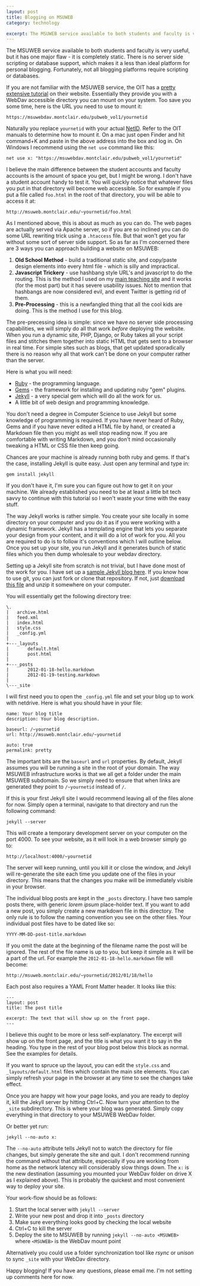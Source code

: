 ```yaml
---
layout: post
title: Blogging on MSUWEB
category: technology

excerpt: The MSUWEB service available to both students and faculty is very useful, but it has one major flaw - it is completely static. There is no server side scripting or database support, which makes it a less than ideal platform for personal blogging. Fortunately, not all blogging platforms require scripting or databases.
---
```


The MSUWEB service available to both students and faculty is very useful, but it has one major flaw - it is completely static. There is no server side scripting or database support, which makes it a less than ideal platform for personal blogging. Fortunately, not all blogging platforms require scripting or databases.

If you are not familiar with the MSUWEB service, the OIT has a [pretty extensive tutorial][1] on their website. Essentially they provide you with a WebDav accessible directory you can mount on your system. Too save you some time, here is the URL you need to use to mount it:

    https://msuwebdav.montclair.edu/pubweb_vol1/yournetid

Naturally you replace `yournetid` with your actual [NetID][2]. Refer to the OIT manuals to determine how to mount it. On a mac just open Finder and hit command+K and paste in the above address into the box and log in. On Windows I recommend using the `net use` command like this:

    net use x: "https://msuwebdav.montclair.edu/pubweb_vol1/yournetid"

I believe the main difference between the student accounts and faculty accounts is the amount of space you get, but I might be wrong. I don't have a student account handy to test it. You will quickly notice that whatever files you put in that directory will become web accessible. So for example if you put a file called `foo.html` in the root of that directory, you will be able to access it at:

    http://msuweb.montclair.edu/~yournetid/foo.html

As I mentioned above, this is about as much as you can do. The web pages are actually served via Apache server, so if you are so inclined you can do some URL rewriting trick using a `.htaccess` file. But that won't get you far without some sort of server side support. So as far as I'm concerned there are 3 ways you can approach building a website on MSUWEB:

1. **Old School Method** - build a traditional static site, and copy/paste design elements into every html file - which is silly and impractical.
2. **Javascript Trickery** - use hashbang style URL's and javascript to do the routing. This is the method I used on my [main teaching site][3] and it works (for the most part) but it has severe usability issues. Not to mention that hashbangs are now considered evil, and event Twitter is getting rid of them.
3. **Pre-Processing** - this is a newfangled thing that all the cool kids are doing. This is the method I use for this blog.

The pre-precessing idea is simple: since we have no server side processing capabilities, we will simply do all that work *before* deploying the website. When you run a dynamic site, PHP, Django, or Ruby takes all your script files and stitches them together into static HTML that gets sent to a browser in real time. For simple sites such as blogs, that get updated sporadically there is no reason why all that work can't be done on your computer rather than the server.

Here is what you will need:

- [Ruby][4] - the programming language.
- [Gems][5] - the framework for installing and updating ruby "gem" plugins.
- [Jekyll][6] - a very special gem which will do all the work for us.
- A little bit of web design and programming knowledge.

You don't need a degree in Computer Science to use Jekyll but some knowledge of programming is required. If you have never heard of Ruby, Gems and if you have never edited a HTML file by hand, or created a Markdown file then you might as well stop reading now. If you are comfortable with writing Markdown, and you don't mind occasionally tweaking a HTML or CSS file then keep going.

Chances are your machine is already running both ruby and gems. If that's the case, installing Jekyll is quite easy. Just open any terminal and type in:

    gem install jekyll

If you don't have it, I'm sure you can figure out how to get it on your machine. We already established you need to be at least a little bit tech savvy to continue with this tutorial so I won't waste your time with the easy stuff.

The way Jekyll works is rather simple. You create your site locally in some directory on your computer and you do it as if you were working with a dynamic framework. Jekyll has a templating engine that lets you separate your design from your content, and it will do a lot of work for you. All you are required to do is to follow it's conventions which I will outline below. Once you set up your site, you run Jekyll and it generates bunch of static files which you then dump wholesale to your webdav directory.

Setting up a Jekyll site from scratch is not trivial, but I have done most of the work for you. I have set up a [sample Jekyll blog here][7]. If you know how to use git, you can just fork or clone that repository. If not, just [download this file][8] and unzip it somewhere on your computer.

You will essentially get the following directory tree:

    \. 
    |   archive.html
    |   feed.xml
    |   index.html
    |   style.css
    |   _config.yml
    |
    +---_layouts
    |       default.html
    |       post.html
    |
    +---_posts
    |       2012-01-18-hello.markdown
    |       2012-01-19-testing.markdown
    |
    \---_site

I will first need you to open the `_config.yml` file and set your blog up to work with netdrive. Here is what you should have in your file:

    name: Your blog title
    description: Your blog description.

    baseurl: /~yournetid
    url: http://msuweb.montclair.edu/~yournetid

    auto: true
    permalink: pretty

The important bits are the `baseurl` and `url` properties. By default, Jekyll assumes you will be running a site in the root of your domain. The way MSUWEB infrastructure works is that we all get a folder under the main MSUWEB subdomain. So we simply need to ensure that when links are generated they point to `/~yournetid` instead of `/`. 

If this is your first Jekyll site I would recommend leaving all of the files alone for now. Simply open a terminal, navigate to that directory and run the following command:

    jekyll --server

This will create a temporary development server on your computer on the port 4000. To see your website, as it will look in a web browser simply go to:

    http://localhost:4000/~yournetid

The server will keep running, until you kill it or close the window, and Jekyll will re-generate the site each time you update one of the files in your directory. This means that the changes you make will be immediately visible in your browser.

The individual blog posts are kept in the `_posts` directory. I have two sample posts there, with generic *lorem ipsum* place-holder text. If you want to add a new post, you simply create a new markdown file in this directory. The only rule is to follow the naming convention you see on the other files. Your individual post files have to be dated like so:

    YYYY-MM-DD-post-title.markdown

If you omit the date at the beginning of the filename name the post will be ignored. The rest of the file name is up to you, but keep it simple as it will be a part of the url. For example the `2012-01-18-hello.markdown` file will become:

    http://msuweb.montclair.edu/~yournetid/2012/01/18/hello

Each post also requires a YAML Front Matter header. It looks like this:

    ---
    layout: post
    title: The post title

    excerpt: The text that will show up on the front page.
    ---

I believe this ought to be more or less self-explanatory. The excerpt will show up on the front page, and the title is what you want it to say in the heading. You type in the rest of your blog post below this block as normal. See the examples for details. 

If you want to spruce up the layout, you can edit the `style.css` and `_layouts/default.html` files which contain the main site elements. You can simply refresh your page in the browser at any time to see the changes take effect.

Once you are happy wit how your page looks, and you are ready to deploy it, kill the Jekyll server by hitting Ctrl+C. Now turn your attention to the `_site` subdirectory. This is where your blog was generated. Simply copy everything in that directory to your MSUWEB WebDav folder.

Or better yet run:

    jekyll --no-auto x:

The `--no-auto` attribute tells Jekyll not to watch the directory for file changes, but simply generate the site and quit. I don't recommend running the command without that attribute, especially if you are working from home as the network latency will considerably slow things down. The `x:` is the new destination (assuming you mounted your WebDav folder on drive X as I explained above). This is probably the quickest and most convenient way to deploy your site.

Your work-flow should be as follows:

1. Start the local server with `jekyll --server`
1. Write your new post and drop it into `_posts` directory
1. Make sure everything looks good by checking the local website
1. Ctrl+C to kill the server
1. Deploy the site to MSUWEB by running `jekyll --no-auto <MSUWEB>` where `<MSUWEB>` is the WebDav mount point

Alternatively you could use a folder synchronization tool like *rsync* or *unison* to sync `_site` with your WebDav directory.

Happy blogging! If you have any questions, please email me. I'm not setting up comments here for now.

[1]: http://www.montclair.edu/oit/documentation/active-directory-services/
[2]: https://netid.montclair.edu/main/netid/
[3]: http://msuweb.montclair.edu/~maciakl
[4]: http://www.ruby-lang.org/
[5]: http://rubygems.org/
[6]: http://jekyllrb.com/
[7]: https://github.com/maciakl/Sample-Jekyll-Site
[8]: https://github.com/maciakl/Sample-Jekyll-Site/zipball/master
